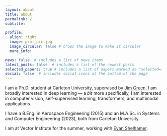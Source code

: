 ```yaml
---
layout: about
title: about
permalink: /
subtitle:

profile:
  align: right
  image: prof_pic.jpg
  image_circular: false # crops the image to make it circular
  more_info:

news: false  # includes a list of news items
latest_posts: false  # includes a list of the newest posts
selected_papers: true # includes a list of papers marked as "selected={true}"
social: false  # includes social icons at the bottom of the page
---
```


I am a Ph.D. student at Carleton University, supervised by <a href='http://www.sce.carleton.ca/faculty/green/green.php'>Jim Green</a>. I am broadly interested in deep learning — a *bit* more specifically, I am interested in computer vision, self-supervised learning, transformers, and multimodal applications.

I have a B.Eng. in Aerospace Engineering (2015) and an M.A.Sc. in Systems and Computer Engineering (2023), both from Carleton University.

I am at Vector Institute for the summer, working with <a href='https://imaginarynumber.net/research/'>Evan Shelhamer</a>. 
